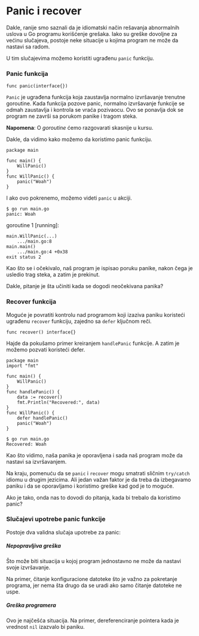 # Panic i recover

Dakle, ranije smo saznali da je idiomatski način rešavanja abnormalnih uslova u Go programu korišćenje grešaka. Iako su greške dovoljne za većinu slučajeva, postoje neke situacije u kojima program ne može da nastavi sa radom.

U tim slučajevima možemo koristiti ugrađenu `panic` funkciju.

### Panic funkcija

	func panic(interface{})

`Panic` je ugrađena funkcija koja zaustavlja normalno izvršavanje trenutne goroutine. Kada funkcija pozove panic, normalno izvršavanje funkcije se odmah zaustavlja i kontrola se vraća pozivaocu. Ovo se ponavlja dok se program ne završi sa porukom panike i tragom steka.

**Napomena**: O *goroutine* ćemo razgovarati skasnije u kursu.

Dakle, da vidimo kako možemo da koristimo panic funkciju.
```
package main

func main() {
	WillPanic()
}
func WillPanic() {
	panic("Woah")
}
```
I ako ovo pokrenemo, možemo videti `panic` u akciji.

	$ go run main.go
	panic: Woah

goroutine 1 [running]:
```
main.WillPanic(...)
    .../main.go:8
main.main()
    .../main.go:4 +0x38
exit status 2
```
Kao što se i očekivalo, naš program je ispisao poruku panike, nakon čega je usledio trag steka, a zatim je prekinut.

Dakle, pitanje je šta učiniti kada se dogodi neočekivana panika?

### Recover funkcija

Moguće je povratiti kontrolu nad programom koji izaziva paniku koristeći ugrađenu `recover` funkciju, zajedno sa `defer` ključnom reči.

	func recover() interface{}

Hajde da pokušamo primer kreiranjem `handlePanic` funkcije. A zatim je možemo pozvati koristeći defer.
```
package main
import "fmt"

func main() {
	WillPanic()
}
func handlePanic() {
	data := recover()
	fmt.Println("Recovered:", data)
}
func WillPanic() {
	defer handlePanic()
	panic("Woah")
}
```
	$ go run main.go
	Recovered: Woah

Kao što vidimo, naša panika je oporavljena i sada naš program može da nastavi sa izvršavanjem.

Na kraju, pomenuću da se `panic` i `recover` mogu smatrati sličnim `try/catch` idiomu u drugim jezicima. Ali jedan važan faktor je da treba da izbegavamo paniku i da se oporavljamo i koristimo greške kad god je to moguće.

Ako je tako, onda nas to dovodi do pitanja, kada bi trebalo da koristimo panic?

### Slučajevi upotrebe panic funkcije

Postoje dva validna slučaja upotrebe za panic:

##### Nepopravljiva greška

Što može biti situacija u kojoj program jednostavno ne može da nastavi svoje izvršavanje.

Na primer, čitanje konfiguracione datoteke što je važno za pokretanje programa, jer nema šta drugo da se uradi ako samo čitanje datoteke ne uspe.

##### Greška programera

Ovo je najčešća situacija. Na primer, dereferenciranje pointera kada je vrednost `nil` izazvalo bi paniku.
